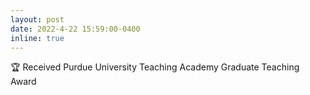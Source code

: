 ```yaml
---
layout: post
date: 2022-4-22 15:59:00-0400
inline: true
---
```


:trophy: Received Purdue University Teaching Academy Graduate Teaching Award
